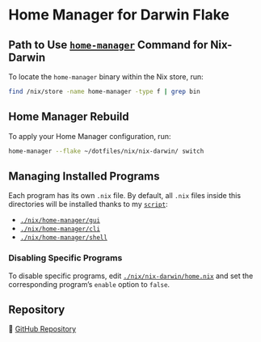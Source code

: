 # Home Manager for Darwin Flake

## Path to Use [`home-manager`](https://nix-community.github.io/home-manager/index.xhtml#ch-usage) Command for Nix-Darwin

To locate the `home-manager` binary within the Nix store, run:

```bash
find /nix/store -name home-manager -type f | grep bin
```

## Home Manager Rebuild

To apply your Home Manager configuration, run:

```bash
home-manager --flake ~/dotfiles/nix/nix-darwin/ switch
```

## Managing Installed Programs

Each program has its own `.nix` file. By default, all `.nix` files inside this directories will be installed thanks to my [`script`](./nix/home-manager/default.nix):

- [`./nix/home-manager/gui`](./nix/home-manager/gui)
- [`./nix/home-manager/cli`](./nix/home-manager/cli)
- [`./nix/home-manager/shell`](./nix/home-manager/shell)

### Disabling Specific Programs

To disable specific programs, edit [`./nix/nix-darwin/home.nix`](./nix/nix-darwin/home.nix) and set the corresponding program’s `enable` option to `false`.

## Repository

🔗 [GitHub Repository](https://github.com/phucleeuwu/dotfiles)
